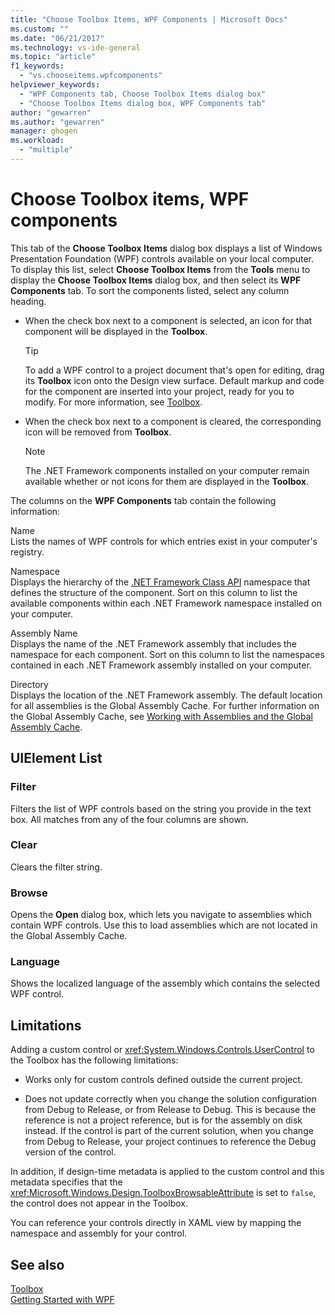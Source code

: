 ```yaml
---
title: "Choose Toolbox Items, WPF Components | Microsoft Docs"
ms.custom: ""
ms.date: "06/21/2017"
ms.technology: vs-ide-general
ms.topic: "article"
f1_keywords: 
  - "vs.chooseitems.wpfcomponents"
helpviewer_keywords: 
  - "WPF Components tab, Choose Toolbox Items dialog box"
  - "Choose Toolbox Items dialog box, WPF Components tab"
author: "gewarren"
ms.author: "gewarren"
manager: ghogen
ms.workload: 
  - "multiple"
---
```

# Choose Toolbox items, WPF components

This tab of the **Choose Toolbox Items** dialog box displays a list of Windows Presentation Foundation (WPF) controls available on your local computer. To display this list, select **Choose Toolbox Items** from the **Tools** menu to display the **Choose Toolbox Items** dialog box, and then select its **WPF Components** tab. To sort the components listed, select any column heading.

- When the check box next to a component is selected, an icon for that component will be displayed in the **Toolbox**.

    > [!TIP]
    > To add a WPF control to a project document that's open for editing, drag its **Toolbox** icon onto the Design view surface. Default markup and code for the component are inserted into your project, ready for you to modify. For more information, see [Toolbox](../../ide/reference/toolbox.md).

- When the check box next to a component is cleared, the corresponding icon will be removed from **Toolbox**.

    > [!NOTE]
    > The .NET Framework components installed on your computer remain available whether or not icons for them are displayed in the **Toolbox**.

The columns on the **WPF Components** tab contain the following information:

Name  
Lists the names of WPF controls for which entries exist in your computer's registry.

Namespace  
Displays the hierarchy of the [.NET Framework Class API](/dotnet/api/?view=netframework-4.7) namespace that defines the structure of the component. Sort on this column to list the available components within each .NET Framework namespace installed on your computer.

Assembly Name  
Displays the name of the .NET Framework assembly that includes the namespace for each component. Sort on this column to list the namespaces contained in each .NET Framework assembly installed on your computer.

Directory  
Displays the location of the .NET Framework assembly. The default location for all assemblies is the Global Assembly Cache. For further information on the Global Assembly Cache, see [Working with Assemblies and the Global Assembly Cache](/dotnet/framework/app-domains/working-with-assemblies-and-the-gac).

## UIElement List

### Filter

Filters the list of WPF controls based on the string you provide in the text box. All matches from any of the four columns are shown.

### Clear

Clears the filter string.

### Browse

Opens the **Open** dialog box, which lets you navigate to assemblies which contain WPF controls. Use this to load assemblies which are not located in the Global Assembly Cache.

### Language

Shows the localized language of the assembly which contains the selected WPF control.

## Limitations

Adding a custom control or <xref:System.Windows.Controls.UserControl> to the Toolbox has the following limitations:

- Works only for custom controls defined outside the current project.

- Does not update correctly when you change the solution configuration from Debug to Release, or from Release to Debug. This is because the reference is not a project reference, but is for the assembly on disk instead. If the control is part of the current solution, when you change from Debug to Release, your project continues to reference the Debug version of the control.

In addition, if design-time metadata is applied to the custom control and this metadata specifies that the <xref:Microsoft.Windows.Design.ToolboxBrowsableAttribute> is set to `false`, the control does not appear in the Toolbox.

You can reference your controls directly in XAML view by mapping the namespace and assembly for your control.

## See also

[Toolbox](../../ide/reference/toolbox.md)  
[Getting Started with WPF](../../designers/getting-started-with-wpf.md)
